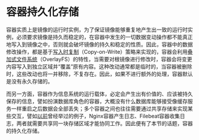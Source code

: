 # 容器持久化存储

容器实质上是镜像的运行时实例，为了保证镜像能够重复地产生出一致的运行时实例，必须要求镜像是持久而稳定的，在容器中发生的一切数据变动操作都不能真正地写入到镜像之中，否则就会破坏镜像的持久和稳定的性质。因此，容器中的数据修改操作，都是基于[写入时复制](https://en.wikipedia.org/wiki/Copy-on-write)（Copy-on-Write）策略来实现的，容器会利用[叠加式文件系统](https://en.wikipedia.org/wiki/OverlayFS)（OverlayFS）的特性，当需要对根镜像进行修改时，容器会将变更内容写入到独立区域并“覆盖”原有内容。这种改动通常都是临时的，当容器被删除时，这些改动也将一并移除，不复存在。因此，如果不进行额外的处理，容器默认是没有永久存储的。

而另一方面，容器作为信息系统的运行载体，必定会产生出有价值的、应该被持久保存的信息，譬如扮演数据库角色的容器，大概没有什么数据库能够接受像缓存服务一样重启之后数据会全部丢失；多个容器之间也往往需要通过共享存储来实现某些交互，譬如[以前](/immutable-infrastructure/container/container-build-system.html)曾经举过的例子，Nginx容器产生日志、Filebeat容器收集日志，两者就需要共享同一块存储区域才能协同工作。因此便有了本节的话题，容器的持久化存储。